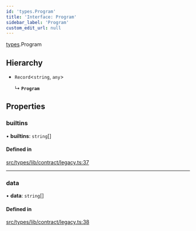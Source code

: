 ```yaml
---
id: 'types.Program'
title: 'Interface: Program'
sidebar_label: 'Program'
custom_edit_url: null
---
```


[types](../namespaces/types.md).Program

## Hierarchy

- `Record`\<`string`, `any`\>

  ↳ **`Program`**

## Properties

### builtins

• **builtins**: `string`[]

#### Defined in

[src/types/lib/contract/legacy.ts:37](https://github.com/starknet-io/starknet.js/blob/v6.11.0/src/types/lib/contract/legacy.ts#L37)

---

### data

• **data**: `string`[]

#### Defined in

[src/types/lib/contract/legacy.ts:38](https://github.com/starknet-io/starknet.js/blob/v6.11.0/src/types/lib/contract/legacy.ts#L38)
